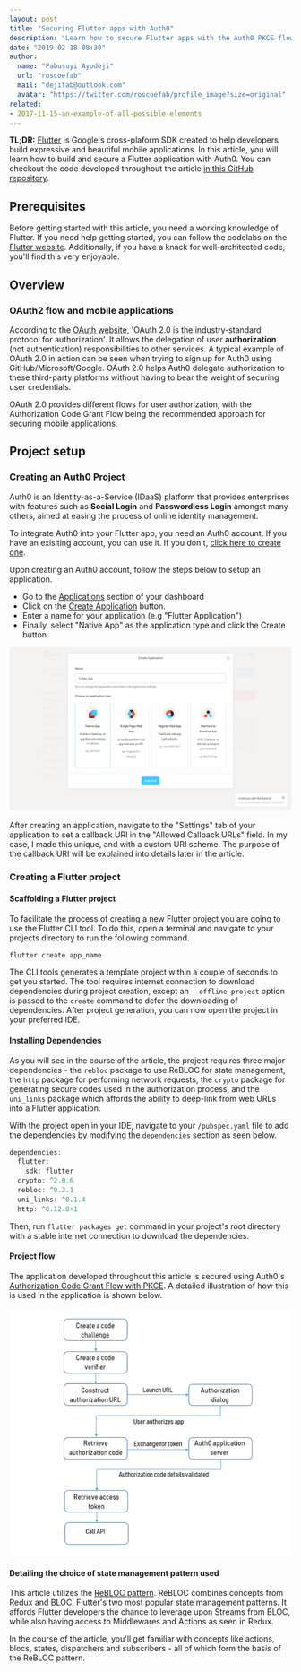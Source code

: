 ```yaml
---
layout: post
title: "Securing Flutter apps with Auth0"
description: "Learn how to secure Flutter apps with the Auth0 PKCE flow."
date: "2019-02-18 08:30"
author:
  name: "Fabusuyi Ayodeji"
  url: "roscoefab"
  mail: "dejifab@outlook.com"
  avatar: "https://twitter.com/roscoefab/profile_image?size=original"
related:
- 2017-11-15-an-example-of-all-possible-elements
---
```


**TL;DR:** [Flutter](https://flutter.io/) is Google's cross-plaform SDK created to help developers build expressive and beautiful mobile applications. In this article, you will learn how to build and secure a Flutter application with Auth0. You can checkout the code developed throughout the article [in this GitHub repository](https://github.com/thedejifab/flutter_auth0).


## Prerequisites

Before getting started with this article, you need a working knowledge of Flutter. If you need help getting started, you can follow the codelabs on the [Flutter website](https://flutter.io/docs/codelabs). Additionally, if you have a knack for well-architected code, you'll find this very enjoyable.

## Overview

### OAuth2 flow and mobile applications

According to the [OAuth website](https://oauth.net/2/), 'OAuth 2.0 is the industry-standard protocol for authorization'. It allows the delegation of user **authorization** (not authentication) responsibilities to other services. A typical example of OAuth 2.0 in action can be seen when trying to sign up for Auth0 using GitHub/Microsoft/Google. OAuth 2.0 helps Auth0 delegate authorization to these third-party platforms without having to bear the weight of securing user credentials. 

OAuth 2.0 provides different flows for user authorization, with the Authorization Code Grant Flow being the recommended approach for securing mobile applications.

## Project setup

### Creating an Auth0 Project

Auth0 is an Identity-as-a-Service (IDaaS) platform that provides enterprises with features such as **Social Login** and **Passwordless Login** amongst many others, aimed at easing the process of online identity management.

To integrate Auth0 into your Flutter app, you need an Auth0 account. If you have an exisiting account, you can use it. If you don't, [click here to create one](https://auth0.com/signup).

Upon creating an Auth0 account, follow the steps below to setup an application.
* Go to the [Applications](https://manage.auth0.com/#/applications) section of your dashboard
* Click on the [Create Application](https://manage.auth0.com/#/applications/create) button.
* Enter a name for your application (e.g "Flutter Application")
* Finally, select "Native App" as the application type and click the Create button.

![Create application screenshot](images/auth0.png)

After creating an application, navigate to the "Settings" tab of your application to set a callback URI in the "Allowed Callback URLs" field. In my case, I made this unique, and with a custom URI scheme. The purpose of the callback URI will be explained into details later in the article.

### Creating a Flutter project

#### Scaffolding a Flutter project
To facilitate the process of creating a new Flutter project you are going to use the Flutter CLI tool. To do this, open a terminal and navigate to your projects directory to run the following command. 

```bash
flutter create app_name
```

The CLI tools generates a template project within a couple of seconds to get you started. The tool requires internet connection to download dependencies during project creation, except an `--offline-project` option is passed to the `create` command to defer the downloading of dependencies. After project generation, you can now open the project in your preferred IDE.

#### Installing Dependencies
As you will see in the course of the article, the project requires three major dependencies - the `rebloc` package to use ReBLOC for state management, the `http` package for performing network requests, the `crypto` package for generating secure codes used in the authorization process, and the `uni_links` package which affords the ability to deep-link from web URLs into a Flutter application.

With the project open in your IDE, navigate to your `/pubspec.yaml` file to add the dependencies by modifying the `dependencies` section as seen below. 

```dart
dependencies:
  flutter:
    sdk: flutter
  crypto: ^2.0.6
  rebloc: ^0.2.1
  uni_links: ^0.1.4
  http: ^0.12.0+1
```

Then, run `flutter packages get` command in your project's root directory with a stable internet connection to download the dependencies.

#### Project flow

The application developed throughout this article is secured using Auth0's [Authorization Code Grant Flow with PKCE](https://auth0.com/docs/api-auth/tutorials/authorization-code-grant-pkce). A detailed illustration of how this is used in the application is shown below.

![Create application screenshot](images/flow.PNG)

#### Detailing the choice of state management pattern used

This article utilizes the [ReBLOC pattern](https://pub.dartlang.org/packages/rebloc). ReBLOC combines concepts from Redux and BLOC, Flutter's two most popular state management patterns. It affords Flutter developers the chance to leverage upon Streams from BLOC, while also having access to Middlewares and Actions as seen in Redux.

In the course of the article, you'll get familiar with concepts like actions, blocs, states, dispatchers and subscribers - all of which form the basis of the ReBLOC pattern.
